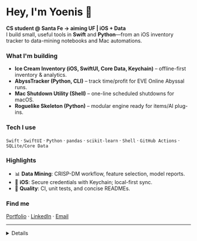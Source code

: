 # Hey, I'm Yoenis 👋

**CS student @ Santa Fe → aiming UF | iOS + Data**  
I build small, useful tools in **Swift** and **Python**—from an iOS inventory tracker to data-mining notebooks and Mac automations.

### What I'm building
- **Ice Cream Inventory (iOS, SwiftUI, Core Data, Keychain)** – offline-first inventory & analytics.
- **AbyssTracker (Python, CLI)** – track time/profit for EVE Online Abyssal runs.
- **Mac Shutdown Utility (Shell)** – one-line scheduled shutdowns for macOS.
- **Roguelike Skeleton (Python)** – modular engine ready for items/AI plug-ins.

### Tech I use
`Swift` · `SwiftUI` · `Python` · `pandas` · `scikit-learn` · `Shell` · `GitHub Actions` · `SQLite/Core Data`

### Highlights
- 📊 **Data Mining**: CRISP-DM workflow, feature selection, model reports.
- 🔐 **iOS**: Secure credentials with Keychain; local-first sync.
- 🧪 **Quality**: CI, unit tests, and concise READMEs.

### Find me
[Portfolio](https://yoenish.netlify.app) · [LinkedIn](#) · [Email](mailto:you@example.com)

---

<details>

![GitHub Stats](https://github-readme-stats.vercel.app/api?username=Fazorath&show_icons=true&hide=issues&rank_icon=github)
![Top Langs](https://github-readme-stats.vercel.app/api/top-langs/?username=Fazorath&layout=compact&hide=html,css)

</details>
